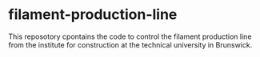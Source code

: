 # filament-production-line
This reposotory cpontains the code to control the filament production line from the institute for construction at the technical university in Brunswick.
